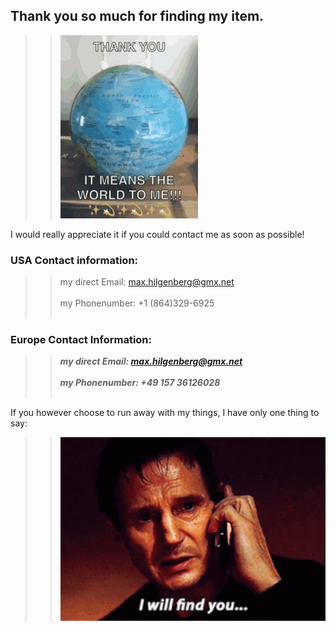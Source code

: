 ## Thank you so much for finding my item.
>> ![GIf](./img/thankyou.gif)

I would really appreciate it if you could contact me as soon as possible!

### USA Contact information:
>> my direct Email: <max.hilgenberg@gmx.net><br><br>
>> my Phonenumber: +1 (864)329-6925<br><br>

### Europe Contact Information: 
 >> ***my direct Email: <max.hilgenberg@gmx.net>***<br><br>
 >> ***my Phonenumber: +49 157 36126028***<br><br>



If you however choose to run away with my things, I have only one thing to say:

>> ![Gif1](./img/liam-neeson-i-will-find-you.gif)
